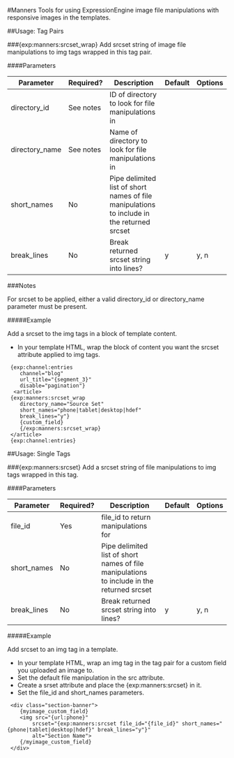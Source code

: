 #Manners
Tools for using ExpressionEngine image file manipulations with responsive images in the templates.

##Usage: Tag Pairs

###{exp:manners:srcset_wrap}
Add srcset string of image file manipulations to img tags wrapped in this tag pair.


####Parameters

| Parameter | Required? |	Description | Default | Options
| --- | --- | --- | --- | --- |
| directory_id | See notes | ID of directory to look for file manipulations in | | |
| directory_name | See notes | Name of directory to look for file manipulations in | | |
| short_names | No	| Pipe delimited list of short names of file manipulations <br>to include in the returned srcset |  |	|
| break_lines | No	| Break returned srcset string into lines? | y | y, n	|

###Notes

For srcset to be applied, either a valid directory_id or directory_name parameter must be present.


#####Example

Add a srcset to the img tags in a block of template content.

* In your template HTML, wrap the block of content you want the srcset attribute applied to img tags.
```
 {exp:channel:entries 
 	channel="blog" 
 	url_title="{segment_3}"
 	disable="pagination"}
  <article>
 {exp:manners:srcset_wrap
	directory_name="Source Set"
	short_names="phone|tablet|desktop|hdef"
	break_lines="y"}
	{custom_field}
	{/exp:manners:srcset_wrap}
 </article>
 {exp:channel:entries}

```

##Usage: Single Tags

###{exp:manners:srcset}
Add a srcset string of file manipulations to img tags wrapped in this tag.


####Parameters

| Parameter | Required? |	Description | Default | Options
| --- | --- | --- | --- | --- |
| file_id | Yes | file_id to return manipulations for | | |
| short_names | No	| Pipe delimited list of short names of file manipulations <br>to include in the returned srcset |  |	|
| break_lines | No	| Break returned srcset string into lines? | y | y, n	|

#####Example

Add srcset to an img tag in a template.

* In your template HTML, wrap an img tag in the tag pair for a custom field you uploaded an image to.
* Set the default file manipulation in the src attribute.
* Create a srset attribute and place the {exp:manners:srcset} in it. 
* Set the file_id and short_names parameters. 
 
```
 <div class="section-banner">
 	{myimage_custom_field}
 	<img src="{url:phone}"
 		srcset="{exp:manners:srcset file_id="{file_id}" short_names="{phone|tablet|desktop|hdef}" break_lines="y"}"
 		alt="Section Name">
 	{/myimage_custom_field}
 </div>

```
